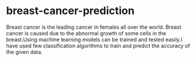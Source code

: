 # breast-cancer-prediction
Breast cancer is the leading cancer in females all over the world. Breast cancer is caused due to the abnormal growth of some cells in the breast.Using machine learning models can be trained and tested easily.I have used few classification algorithms to train and predict the accuracy of the given data.
